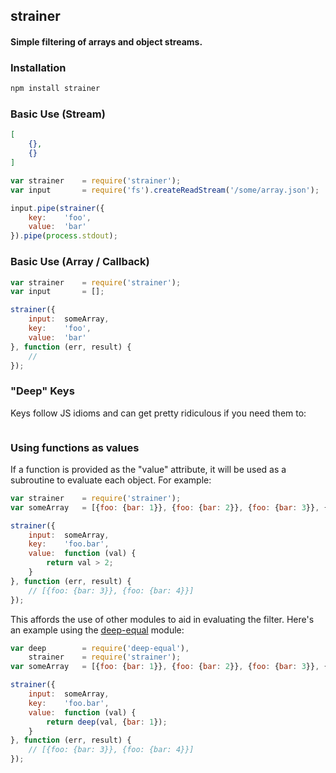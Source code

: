 ## strainer
#### Simple filtering of arrays and object streams.

### Installation
```bash
npm install strainer
```

### Basic Use (Stream)
```json
[
    {},
    {}
]
```

```javascript
var strainer    = require('strainer');
var input       = require('fs').createReadStream('/some/array.json');

input.pipe(strainer({
    key:    'foo',
    value:  'bar'
}).pipe(process.stdout);
```

### Basic Use (Array / Callback)
```javascript
var strainer    = require('strainer');
var input       = [];

strainer({
    input:  someArray,
    key:    'foo',
    value:  'bar'
}, function (err, result) {
    // 
});
```

### "Deep" Keys
Keys follow JS idioms and can get pretty ridiculous if you need them to:
```javascript

```

### Using functions as values
If a function is provided as the "value" attribute, it will be used as a subroutine to evaluate each object. For example:
```javascript
var strainer    = require('strainer');
var someArray   = [{foo: {bar: 1}}, {foo: {bar: 2}}, {foo: {bar: 3}}, {foo: {bar: 4}}];

strainer({
    input:  someArray,
    key:    'foo.bar',
    value:  function (val) {
        return val > 2;
    }
}, function (err, result) {
    // [{foo: {bar: 3}}, {foo: {bar: 4}}]
});
```

This affords the use of other modules to aid in evaluating the filter. Here's an example using the [deep-equal]() module:
```javascript
var deep        = require('deep-equal'),
    strainer    = require('strainer');
var someArray   = [{foo: {bar: 1}}, {foo: {bar: 2}}, {foo: {bar: 3}}, {foo: {bar: 4}}];

strainer({
    input:  someArray,
    key:    'foo.bar',
    value:  function (val) {
        return deep(val, {bar: 1});
    }
}, function (err, result) {
    // [{foo: {bar: 3}}, {foo: {bar: 4}}]
});
```